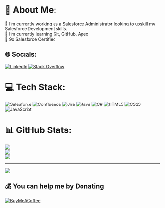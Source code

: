 # 💫 About Me:
🔭 I’m currently working as a Salesforce Administrator looking to upskill my Salesforce Development skills.<br>🌱 I’m currently learning Git, GitHub, Apex<br>💬 9x Salesforce Certified<br>


## 🌐 Socials:
[![LinkedIn](https://img.shields.io/badge/LinkedIn-%230077B5.svg?logo=linkedin&logoColor=white)](https://linkedin.com/in/https://www.linkedin.com/in/gregdunne/) [![Stack Overflow](https://img.shields.io/badge/-Stackoverflow-FE7A16?logo=stack-overflow&logoColor=white)](https://stackoverflow.com/users/23439618) 

# 💻 Tech Stack:

![Salesforce](https://img.shields.io/badge/Salesforce-00A1E0?style=for-the-badge&logo=Salesforce&logoColor=white)
![Confluence](https://img.shields.io/badge/confluence-%23172BF4.svg?style=for-the-badge&logo=confluence&logoColor=white) 
![Jira](https://img.shields.io/badge/jira-%230A0FFF.svg?style=for-the-badge&logo=jira&logoColor=white) 
![Java](https://img.shields.io/badge/java-%23ED8B00.svg?style=for-the-badge&logo=openjdk&logoColor=white)
![C#](https://img.shields.io/badge/C%23-239120?style=for-the-badge&logo=csharp&logoColor=white)
![HTML5](https://img.shields.io/badge/html5-%23E34F26.svg?style=for-the-badge&logo=html5&logoColor=white)
![CSS3](https://img.shields.io/badge/css3-%231572B6.svg?style=for-the-badge&logo=css3&logoColor=white)
![JavaScript](https://img.shields.io/badge/javascript-%23323330.svg?style=for-the-badge&logo=javascript&logoColor=%23F7DF1E)

# 📊 GitHub Stats:
![](https://github-readme-stats.vercel.app/api?username=gregd89&theme=default&hide_border=false&include_all_commits=false&count_private=false)<br/>
![](https://github-readme-streak-stats.herokuapp.com/?user=gregd89&theme=default&hide_border=false)<br/>
![](https://github-readme-stats.vercel.app/api/top-langs/?username=gregd89&theme=default&hide_border=false&include_all_commits=false&count_private=false&layout=compact)

---
[![](https://visitcount.itsvg.in/api?id=gregd89&icon=0&color=0)](https://visitcount.itsvg.in)

  ## 💰 You can help me by Donating
  [![BuyMeACoffee](https://img.shields.io/badge/Buy%20Me%20a%20Coffee-ffdd00?style=for-the-badge&logo=buy-me-a-coffee&logoColor=black)](https://buymeacoffee.com/https://www.buymeacoffee.com/gregd89) 

  
<!-- Proudly created with GPRM ( https://gprm.itsvg.in ) -->
